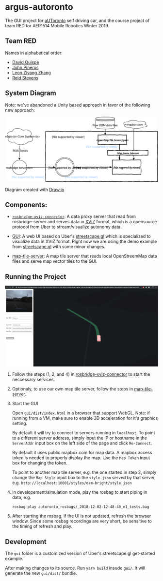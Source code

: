 # argus-autoronto
The GUI project for [aUToronto](https://www.autodrive.utoronto.ca/) self driving car, and the course project of team RED for AER1514 Mobile Robotics Winter 2019.

## Team RED
Names in alphabetical order:
- [David Quispe](mailto:david.quispe@mail.utoronto.ca) 
- [John Pineros](mailto:john.pineros@mail.utoronto.ca)
- [Leon Ziyang Zhang](mailto:ziyang.zhang@mail.utoronto.ca)
- [Reid Stevens](mailto:reid.stevens@mail.utoronto.ca)

## System Diagram

Note: we've abandoned a Unity based approach in favor of the following new approach:

![System Overview](argus-overview.svg)

Diagram created with [Draw.io](https://www.draw.io/)

## Components:

- [`rosbridge-xviz-connector`](rosbridge-xviz-connector): A data proxy server that read from rosbridge-server and serves data in [XVIZ](https://github.com/uber/xviz) format, which is a opensource protocol from Uber to stream/visualize autonomy data.

- [GUI](gui): A web UI based on Uber's [streetscape.gl](https://github.com/uber/streetscape.gl) which is specialized to visualize data in XVIZ format. Right now we are using the demo example from [streetscape.gl](https://github.com/uber/streetscape.gl/tree/master/examples/get-started) with some minor changes.

- [map-tile-server](map-tile-server): A map tile server that reads local OpenStreemMap data files and serve map vector tiles to the GUI.

## Running the Project

![Screenshot of the GUI running](reports/screenshot.png)

1. Follow the steps (1, 2, and 4) in [rosbridge-xviz-connector](rosbridge-xviz-connector) to start the neccessary services.

2. Optionaly, to use our own map tile server, follow the steps in [map-tile-server](map-tile-server).

3. Start the GUI

    Open `gui/dist/index.html` in a browser that support WebGL. Note: if running from a VM, make sure to enable 3D acceleration for it's graphics setting.
    
    By default it will try to connect to servers running in `localhost`. To point to a different server address, simply input the IP or hostname in the `ServerAddr` input box on the left side of the page and click `Re-Connect`.

    By default it uses public mapbox.com for map data. A mapbox access token is needed to properly display the map. Use the `Map Token` input box for changing the token.

    To point to another map tile server, e.g. the one started in step 2, simply change the `Map Style` input box to the `style.json` served by that server, e.g. `http://localhost:10001/styles/osm-bright/style.json`


4. In developement/simulation mode, play the rosbag to start piping in data, e.g.

    ```
    rosbag play autoronto_rosbags/_2018-12-02-12-48-40_m1_tests.bag
    ```

5. After starting the rosbag, if the UI is not updated, refresh the browser window. Since some rosbag recordings are very short, be sensitive to the timing of refresh and play.

## Development

The `gui` folder is a customized version of Uber's streetscape.gl get-started example.

After making changes to its source. Run `yarn build` insude `gui/`. It will generate the new `gui/dist/` bundle.